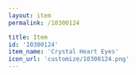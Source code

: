 ```yaml
---
layout: item
permalink: /10300124

title: Item
id: '10300124'
item_name: 'Crystal Heart Eyes'
icon_url: 'customize/10300124.png'
---
```

